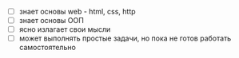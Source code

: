 - [ ] знает основы web - html, css, http
- [ ] знает основы ООП
- [ ] ясно излагает свои мысли
- [ ] может выполнять простые задачи, но пока не готов работать самостоятельно
